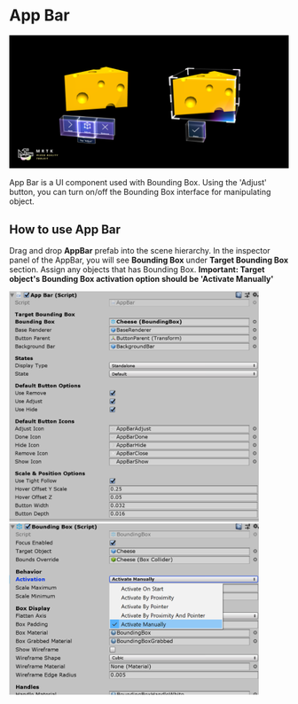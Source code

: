 # App Bar
![App Bar](../External/ReadMeImages/AppBar/MRTK_AppBar_Main.png)

App Bar is a UI component used with Bounding Box. Using the 'Adjust' button, you can turn on/off the Bounding Box interface for manipulating object.

## How to use App Bar
Drag and drop **AppBar** prefab into the scene hierarchy. In the inspector panel of the AppBar, you will see **Bounding Box** under **Target Bounding Box** section. Assign any objects that has Bounding Box. **Important: Target object's Bounding Box activation option should be 'Activate Manually'**

<img src="../External/ReadMeImages/AppBar/MRTK_AppBar_Setup1.png" width="450">

<img src="../External/ReadMeImages/AppBar/MRTK_AppBar_Setup2.png" width="450">

